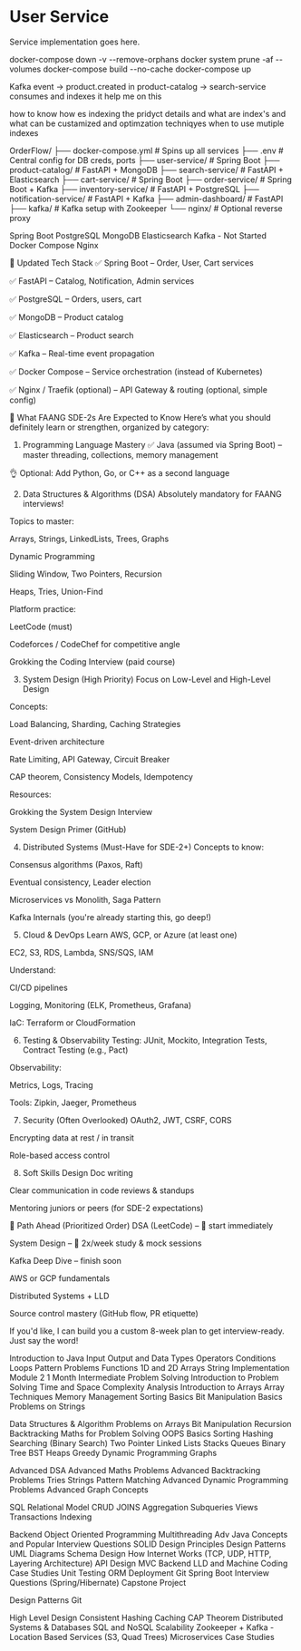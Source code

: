 # User Service

Service implementation goes here.

docker-compose down -v --remove-orphans
docker system prune -af --volumes
docker-compose build --no-cache
docker-compose up

Kafka event → product.created in product-catalog → search-service consumes and indexes it
help me on this

how to know how es indexing the pridyct details and  what are index's and what can be custamized and optimzation techniqyes 
when to use mutiple indexes


OrderFlow/
├── docker-compose.yml             # Spins up all services
├── .env                           # Central config for DB creds, ports
├── user-service/                  # Spring Boot
├── product-catalog/               # FastAPI + MongoDB
├── search-service/                # FastAPI + Elasticsearch
├── cart-service/                  # Spring Boot
├── order-service/                 # Spring Boot + Kafka
├── inventory-service/             # FastAPI + PostgreSQL
├── notification-service/          # FastAPI + Kafka
├── admin-dashboard/               # FastAPI
├── kafka/                         # Kafka setup with Zookeeper
└── nginx/                         # Optional reverse proxy



Spring Boot
PostgreSQL
MongoDB
Elasticsearch
Kafka - Not Started
Docker Compose
Nginx






🧱 Updated Tech Stack
✅ Spring Boot – Order, User, Cart services

✅ FastAPI – Catalog, Notification, Admin services

✅ PostgreSQL – Orders, users, cart

✅ MongoDB – Product catalog

✅ Elasticsearch – Product search

✅ Kafka – Real-time event propagation

✅ Docker Compose – Service orchestration (instead of Kubernetes)

✅ Nginx / Traefik (optional) – API Gateway & routing (optional, simple config)















🧠 What FAANG SDE-2s Are Expected to Know
Here’s what you should definitely learn or strengthen, organized by category:

1. Programming Language Mastery
✅ Java (assumed via Spring Boot) – master threading, collections, memory management

👌 Optional: Add Python, Go, or C++ as a second language

2. Data Structures & Algorithms (DSA)
Absolutely mandatory for FAANG interviews!

Topics to master:

Arrays, Strings, LinkedLists, Trees, Graphs

Dynamic Programming

Sliding Window, Two Pointers, Recursion

Heaps, Tries, Union-Find

Platform practice:

LeetCode (must)

Codeforces / CodeChef for competitive angle

Grokking the Coding Interview (paid course)

3. System Design (High Priority)
Focus on Low-Level and High-Level Design

Concepts:

Load Balancing, Sharding, Caching Strategies

Event-driven architecture

Rate Limiting, API Gateway, Circuit Breaker

CAP theorem, Consistency Models, Idempotency

Resources:

Grokking the System Design Interview

System Design Primer (GitHub)

4. Distributed Systems (Must-Have for SDE-2+)
Concepts to know:

Consensus algorithms (Paxos, Raft)

Eventual consistency, Leader election

Microservices vs Monolith, Saga Pattern

Kafka Internals (you're already starting this, go deep!)

5. Cloud & DevOps
Learn AWS, GCP, or Azure (at least one)

EC2, S3, RDS, Lambda, SNS/SQS, IAM

Understand:

CI/CD pipelines

Logging, Monitoring (ELK, Prometheus, Grafana)

IaC: Terraform or CloudFormation

6. Testing & Observability
Testing: JUnit, Mockito, Integration Tests, Contract Testing (e.g., Pact)

Observability:

Metrics, Logs, Tracing

Tools: Zipkin, Jaeger, Prometheus

7. Security (Often Overlooked)
OAuth2, JWT, CSRF, CORS

Encrypting data at rest / in transit

Role-based access control

8. Soft Skills
Design Doc writing

Clear communication in code reviews & standups

Mentoring juniors or peers (for SDE-2 expectations)

🧭 Path Ahead (Prioritized Order)
DSA (LeetCode) – 🚀 start immediately

System Design – 📘 2x/week study & mock sessions

Kafka Deep Dive – finish soon

AWS or GCP fundamentals

Distributed Systems + LLD

Source control mastery (GitHub flow, PR etiquette)

If you'd like, I can build you a custom 8-week plan to get interview-ready. Just say the word!











Introduction to Java
Input Output and Data Types
Operators
Conditions
Loops
Pattern Problems
Functions
1D and 2D Arrays
String Implementation
Module 2
1 Month
Intermediate Problem Solving
Introduction to Problem Solving
Time and Space Complexity Analysis
Introduction to Arrays
Array Techniques
Memory Management
Sorting Basics
Bit Manipulation Basics
Problems on Strings

Data Structures & Algorithm
Problems on Arrays
Bit Manipulation
Recursion
Backtracking
Maths for Problem Solving
OOPS Basics
Sorting
Hashing
Searching (Binary Search)
Two Pointer
Linked Lists
Stacks
Queues
Binary Tree
BST
Heaps
Greedy
Dynamic Programming
Graphs

Advanced DSA
Advanced Maths Problems
Advanced Backtracking Problems
Tries
Strings Pattern Matching
Advanced Dynamic Programming Problems
Advanced Graph Concepts

SQL
Relational Model
CRUD
JOINS
Aggregation
Subqueries
Views
Transactions
Indexing



Backend
Object Oriented Programming
Multithreading
Adv Java Concepts and Popular Interview Questions
SOLID Design Principles
Design Patterns
UML Diagrams
Schema Design
How Internet Works (TCP, UDP, HTTP, Layering Architecture)
API Design
MVC
Backend LLD and Machine Coding Case Studies
Unit Testing
ORM
Deployment
Git
Spring Boot
Interview Questions (Spring/Hibernate)
Capstone Project



Design Patterns
Git


High Level Design
Consistent Hashing
Caching
CAP Theorem
Distributed Systems & Databases
SQL and NoSQL
Scalability
Zookeeper + Kafka - 
Location Based Services (S3, Quad Trees)
Microservices
Case Studies